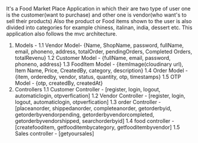 It's a Food Market Place Application in which their are two type of user one is the customer(want to purchase) and other one is vendor(who want's to sell their products)
Also the product or Food items shown to the user is also divided into categories for example chiness, italinan, india, dessert etc.
This application also follows the mvc architecture.
1. Models -
   1.1 Vendor Model- {Name, ShopName, password, fullName, email, phoneno, address, totalOrder, pendingOrders, Completed Orders, totalRevenu}
   1.2 Customer Model - {fullName, email, password, phoneno, address}
   1.3 FoodItem Model - {itemImage(cloudinary url), Item Name, Price, CreatedBy, category, description}
   1.4 Order Model - {item, orderedby, vendor, status, quantity, otp, timestamps}
   1.5 OTP Model - {otp, createdBy, createdAt}
2. Controllers
   1.1 Customer Controller - [register, login, logout, automaticlogin, otpverfication]
   1.2 Vendor Controller -   [register, login, logout, automaticlogin, otpverfication]
   1.3 order Controller - [placeanorder, shippedanorder, completeanorder, getorderbyid, getorderbyvendorpending, getorderbyvendorcompleted, getorderbyvendorshipped, searchorderbyid]
   1.4 food controller - [createfooditem, getfooditembycategory, getfooditembyvendor]
   1.5 Sales controller - [getyoursales]
